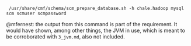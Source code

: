 ```
 /usr/share/cmf/schema/scm_prepare_database.sh -h chale.hadoop mysql scm scmuser scmpassword
```
@mfernest: the output from this command is part of the requirement. It would have shown, among other things, the JVM in use, which is meant to be corroborated with `3_jvm.md`, also not included.
